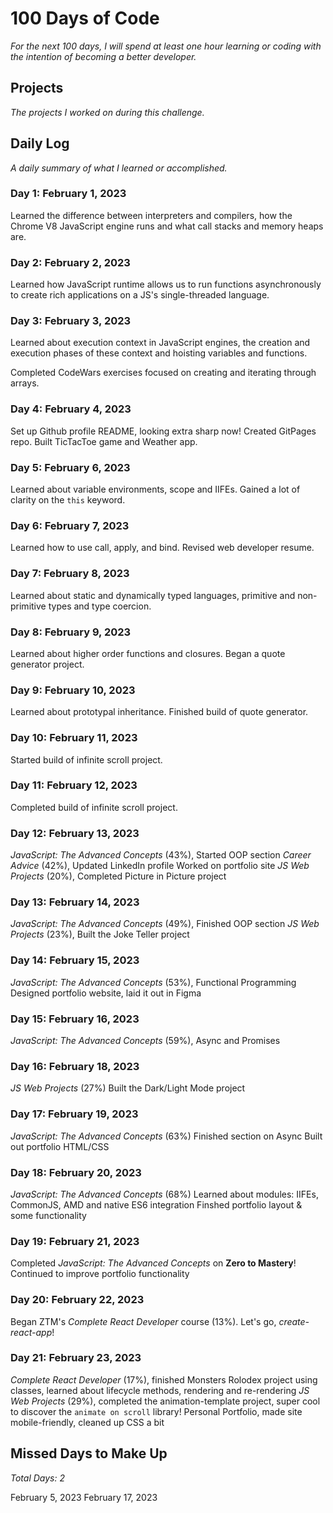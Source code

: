 # 100 Days of Code
_For the next 100 days, I will spend at least one hour learning or coding with the intention of becoming a better developer._

## Projects
_The projects I worked on during this challenge._

## Daily Log
_A daily summary of what I learned or accomplished._

### Day 1: February 1, 2023

Learned the difference between interpreters and compilers, how the Chrome V8 JavaScript engine runs and what call stacks and memory heaps are.

### Day 2: February 2, 2023

Learned how JavaScript runtime allows us to run functions asynchronously to create rich applications on a JS's single-threaded language.

### Day 3: February 3, 2023

Learned about execution context in JavaScript engines, the creation and execution phases of these context and hoisting variables and functions.

Completed CodeWars exercises focused on creating and iterating through arrays.

### Day 4: February 4, 2023

Set up Github profile README, looking extra sharp now!
Created GitPages repo.
Built TicTacToe game and Weather app.

### Day 5: February 6, 2023

Learned about variable environments, scope and IIFEs. Gained a lot of clarity on the `this` keyword.

### Day 6: February 7, 2023

Learned how to use call, apply, and bind.
Revised web developer resume.

### Day 7: February 8, 2023

Learned about static and dynamically typed languages, primitive and non-primitive types and type coercion.

### Day 8: February 9, 2023

Learned about higher order functions and closures.
Began a quote generator project.

### Day 9: February 10, 2023

Learned about prototypal inheritance.
Finished build of quote generator.

### Day 10: February 11, 2023

Started build of infinite scroll project.

### Day 11: February 12, 2023

Completed build of infinite scroll project.

### Day 12: February 13, 2023

_JavaScript: The Advanced Concepts_ (43%), Started OOP section
_Career Advice_ (42%), Updated LinkedIn profile
Worked on portfolio site
_JS Web Projects_ (20%), Completed Picture in Picture project

### Day 13: February 14, 2023

_JavaScript: The Advanced Concepts_ (49%), Finished OOP section
_JS Web Projects_ (23%), Built the Joke Teller project

### Day 14: February 15, 2023

_JavaScript: The Advanced Concepts_ (53%), Functional Programming
Designed portfolio website, laid it out in Figma

### Day 15: February 16, 2023

_JavaScript: The Advanced Concepts_ (59%), Async and Promises

### Day 16: February 18, 2023

_JS Web Projects_ (27%) Built the Dark/Light Mode project

### Day 17: February 19, 2023

_JavaScript: The Advanced Concepts_ (63%) Finished section on Async
Built out portfolio HTML/CSS

### Day 18: February 20, 2023

_JavaScript: The Advanced Concepts_ (68%) Learned about modules: IIFEs, CommonJS, AMD and native ES6 integration
Finshed portfolio layout & some functionality

### Day 19: February 21, 2023

Completed _JavaScript: The Advanced Concepts_ on __Zero to Mastery__!
Continued to improve portfolio functionality

### Day 20: February 22, 2023

Began ZTM's _Complete React Developer_ course (13%). Let's go, _create-react-app_!

### Day 21: February 23, 2023

_Complete React Developer_ (17%), finished Monsters Rolodex project using classes, learned about lifecycle methods, rendering and re-rendering
_JS Web Projects_ (29%), completed the animation-template project, super cool to discover the `animate on scroll` library!
Personal Portfolio, made site mobile-friendly, cleaned up CSS a bit

## Missed Days to Make Up

_Total Days: 2_

February 5, 2023
February 17, 2023